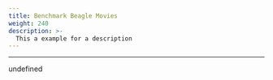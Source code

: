 ```yaml
---
title: Benchmark Beagle Movies
weight: 240
description: >-
  This a example for a description
---
```


---

undefined
